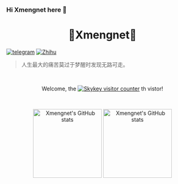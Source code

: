 ### Hi Xmengnet here 👋

<h1 align="center">👋Xmengnet👋</h1>

<p align="center">

  <a href="https://t.me/Skykeyjoker" target="_blank"><img src="https://img.shields.io/badge/Telegram-262968.svg?&style=flat-square&logo=telegram&logoColor=white" alt="telegram"></a>
  <a href="https://www.zhihu.com/people/skykeyjoker" target="_blank"><img src="https://img.shields.io/badge/知乎-0079FF.svg?style=flat-square&logo=zhihu&logoColor=white" alt="Zhihu"></a>
</p>

<p align="center">
<blockquote>人生最大的痛苦莫过于梦醒时发现无路可走。</blockquote>
</p>
</br>

<p align="center">
Welcome, the
<a href="https://github.com/xmengnet" target="_blank"><img src="https://count.getloli.com/get/@Xmengnet?theme=asoul" alt="Skykey visitor counter"></a>
th vistor!
</p>

</br>

<p align="center">
<a href="https://github.com/Xmengnet" target="_blank"><img src="https://github-readme-stats.vercel.app/api?username=Xmengnet&show_icons=true&bg_color=15,2CD8D5,C5C1FF&title_color=fff&text_color=fff&icon_color=fff&hide_border=true" alt="Xmengnet's GitHub stats" height="180px"></a>
<a href="https://github.com/Xmengnet" target="_blank"><img src="https://github-readme-stats.vercel.app/api/top-langs/?username=Xmengnet&hide=javascript,html,css&layout=compact&bg_color=15,C5C1FF,FFBAC3&title_color=fff&text_color=fff&icon_color=fff&hide_border=true" alt="Xmengnet's GitHub stats" height="180px"></a>
</p>
